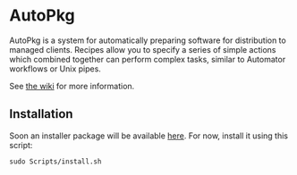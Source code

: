 AutoPkg
=======

AutoPkg is a system for automatically preparing software for distribution to
managed clients. Recipes allow you to specify a series of simple actions which
combined together can perform complex tasks, similar to Automator workflows or
Unix pipes.

See [the wiki](https://github.com/autopkg/autopkg/wiki#introduction) for more information.

Installation
------------

Soon an installer package will be available [here](https://github.com/autopkg/autopkg/releases).
For now, install it using this script:

    sudo Scripts/install.sh

